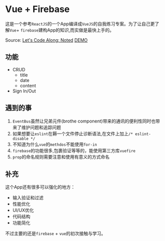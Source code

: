 # Vue + Firebase

这是一个参考`ReactJS`的一个App编译成`VueJS`的自我练习专案。为了让自己更了解`Vue`+ `firebase`建构App的知识,而实做是最快上手的。

Source: [Let's Code Along: Noted](https://www.youtube.com/playlist?list=PL57atfCFqj2g46GOvNNU1cnBUv3_X-uot)
[DEMO](http://mouselu00.github.io/vue-and-firebase-todos)

## 功能
* CRUD
  * title
  * date
  * content
* Sign In/Out

## 遇到的事
1. `EventBus`虽然让兄弟元件(brothe component)带来的通讯的便利性同时也带来了维护问题和追踪问题
2. 如果想要让`eslint`在耨一个文件停止诊断语法,在文件上加上`/* eslint-disable */`
3. 不知道为什么`vue`的`methdos`不能使用`for-in`
4. `firebase`的功能很多,包裹验证等等的，能使用第三方库`vuefire`
5. `prop`的命名规则需要注意和使用有意义的方式命名

## 补充
这个App还有很多可以强化的地方：
* 输入验证和过滤
* 性能优化
* UI/UX优化
* 代码结构
* 功能简化

不过主要的还是`firebase` + `vue`的初次接触与学习。
